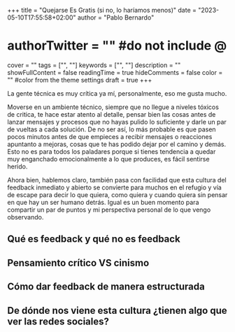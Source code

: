 +++
title = "Quejarse Es Gratis (si no, lo haríamos menos)"
date = "2023-05-10T17:55:58+02:00"
author = "Pablo Bernardo"
# authorTwitter = "" #do not include @
cover = ""
tags = ["", ""]
keywords = ["", ""]
description = ""
showFullContent = false
readingTime = true
hideComments = false
color = "" #color from the theme settings
draft = true
+++

La gente técnica es muy crítica ya mí, personalmente, eso me gusta mucho.

Moverse en un ambiente técnico, siempre que no llegue a niveles tóxicos de critica, te hace estar atento al detalle, pensar bien las cosas antes de lanzar mensajes y procesos que no hayas pulido lo suficiente y darle un par de vueltas a cada solución. De no ser así, lo más probable es que pasen pocos minutos antes de que empieces a recibir mensajes o reacciones apuntanto a mejoras, cosas que te has podido dejar por el camino y demás. Esto no es para todos los paladares porque si tienes tendencia a quedar muy enganchado emocionalmente a lo que produces, es fácil sentirse herido.

Ahora bien, hablemos claro, también pasa con facilidad que esta cultura del feedback inmediato y abierto se convierte para muchos en el refugio y vía de escape para decir lo que quiera, como quiera y cuando quiera sin pensar en que hay un ser humano detrás. Igual es un buen momento para compartir un par de puntos y mi perspectiva personal de lo que vengo observando.

## Qué es feedback y qué no es feedback


## Pensamiento crítico VS cinismo


## Cómo dar feedback de manera estructurada


## De dónde nos viene esta cultura ¿tienen algo que ver las redes sociales?

